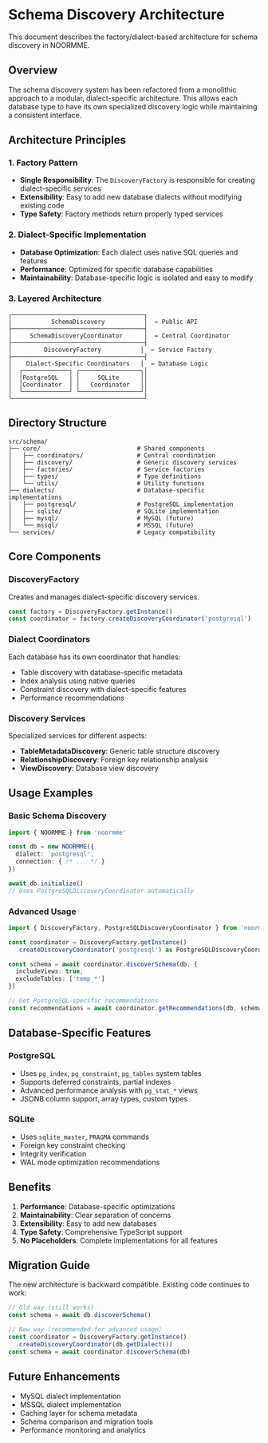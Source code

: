 # Schema Discovery Architecture

This document describes the factory/dialect-based architecture for schema discovery in NOORMME.

## Overview

The schema discovery system has been refactored from a monolithic approach to a modular, dialect-specific architecture. This allows each database type to have its own specialized discovery logic while maintaining a consistent interface.

## Architecture Principles

### 1. Factory Pattern
- **Single Responsibility**: The `DiscoveryFactory` is responsible for creating dialect-specific services
- **Extensibility**: Easy to add new database dialects without modifying existing code
- **Type Safety**: Factory methods return properly typed services

### 2. Dialect-Specific Implementation
- **Database Optimization**: Each dialect uses native SQL queries and features
- **Performance**: Optimized for specific database capabilities
- **Maintainability**: Database-specific logic is isolated and easy to modify

### 3. Layered Architecture
```
┌─────────────────────────────────────┐
│           SchemaDiscovery           │  ← Public API
├─────────────────────────────────────┤
│     SchemaDiscoveryCoordinator      │  ← Central Coordinator
├─────────────────────────────────────┤
│         DiscoveryFactory           │  ← Service Factory
├─────────────────────────────────────┤
│    Dialect-Specific Coordinators   │  ← Database Logic
│  ┌─────────────┐ ┌─────────────────┐│
│  │PostgreSQL   │ │     SQLite      ││
│  │Coordinator  │ │   Coordinator   ││
│  └─────────────┘ └─────────────────┘│
└─────────────────────────────────────┘
```

## Directory Structure

```
src/schema/
├── core/                           # Shared components
│   ├── coordinators/               # Central coordination
│   ├── discovery/                  # Generic discovery services
│   ├── factories/                  # Service factories
│   ├── types/                      # Type definitions
│   └── utils/                      # Utility functions
├── dialects/                       # Database-specific implementations
│   ├── postgresql/                 # PostgreSQL implementation
│   ├── sqlite/                     # SQLite implementation
│   ├── mysql/                      # MySQL (future)
│   └── mssql/                      # MSSQL (future)
└── services/                       # Legacy compatibility
```

## Core Components

### DiscoveryFactory
Creates and manages dialect-specific discovery services.

```typescript
const factory = DiscoveryFactory.getInstance()
const coordinator = factory.createDiscoveryCoordinator('postgresql')
```

### Dialect Coordinators
Each database has its own coordinator that handles:
- Table discovery with database-specific metadata
- Index analysis using native queries
- Constraint discovery with dialect-specific features
- Performance recommendations

### Discovery Services
Specialized services for different aspects:
- **TableMetadataDiscovery**: Generic table structure discovery
- **RelationshipDiscovery**: Foreign key relationship analysis
- **ViewDiscovery**: Database view discovery

## Usage Examples

### Basic Schema Discovery
```typescript
import { NOORMME } from 'noormme'

const db = new NOORMME({
  dialect: 'postgresql',
  connection: { /* ... */ }
})

await db.initialize()
// Uses PostgreSQLDiscoveryCoordinator automatically
```

### Advanced Usage
```typescript
import { DiscoveryFactory, PostgreSQLDiscoveryCoordinator } from 'noormme'

const coordinator = DiscoveryFactory.getInstance()
  .createDiscoveryCoordinator('postgresql') as PostgreSQLDiscoveryCoordinator

const schema = await coordinator.discoverSchema(db, {
  includeViews: true,
  excludeTables: ['temp_*']
})

// Get PostgreSQL-specific recommendations
const recommendations = await coordinator.getRecommendations(db, schema.tables)
```

## Database-Specific Features

### PostgreSQL
- Uses `pg_index`, `pg_constraint`, `pg_tables` system tables
- Supports deferred constraints, partial indexes
- Advanced performance analysis with `pg_stat_*` views
- JSONB column support, array types, custom types

### SQLite
- Uses `sqlite_master`, `PRAGMA` commands
- Foreign key constraint checking
- Integrity verification
- WAL mode optimization recommendations

## Benefits

1. **Performance**: Database-specific optimizations
2. **Maintainability**: Clear separation of concerns
3. **Extensibility**: Easy to add new databases
4. **Type Safety**: Comprehensive TypeScript support
5. **No Placeholders**: Complete implementations for all features

## Migration Guide

The new architecture is backward compatible. Existing code continues to work:

```typescript
// Old way (still works)
const schema = await db.discoverSchema()

// New way (recommended for advanced usage)
const coordinator = DiscoveryFactory.getInstance()
  .createDiscoveryCoordinator(db.getDialect())
const schema = await coordinator.discoverSchema(db)
```

## Future Enhancements

- MySQL dialect implementation
- MSSQL dialect implementation
- Caching layer for schema metadata
- Schema comparison and migration tools
- Performance monitoring and analytics
